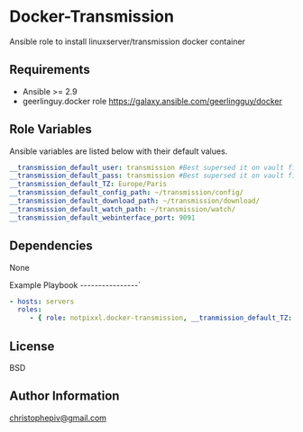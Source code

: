 Docker-Transmission
=========

Ansible role to install linuxserver/transmission docker container

Requirements
------------

* Ansible >= 2.9
* geerlinguy.docker role <https://galaxy.ansible.com/geerlingguy/docker>

Role Variables
--------------

Ansible variables are listed below with their default values.

```yaml
__transmission_default_user: transmission #Best supersed it on vault file
__transmission_default_pass: transmission #Best supersed it on vault file
__transmission_default_TZ: Europe/Paris
__transmission_default_config_path: ~/transmission/config/
__transmission_default_download_path: ~/transmission/download/
__transmission_default_watch_path: ~/transmission/watch/
__transmission_default_webinterface_port: 9091
```

Dependencies
------------

None

Example Playbook
----------------`

```yaml
- hosts: servers
  roles:
     - { role: notpixxl.docker-transmission, __tranmission_default_TZ: Europe/London }
```

License
-------

BSD

Author Information
------------------

christophepiv@gmail.com
